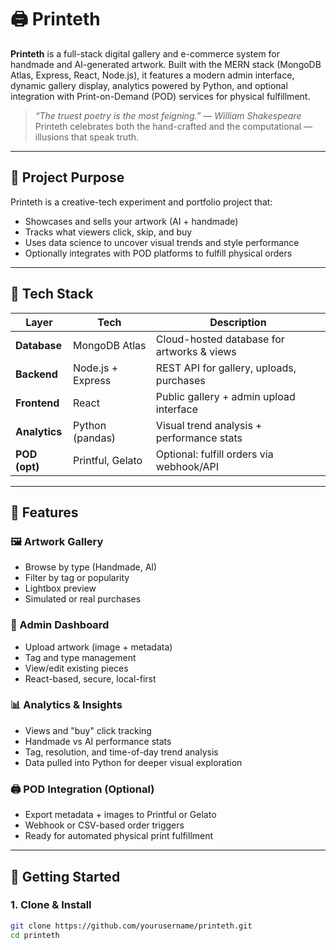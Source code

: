 # 🖨️ Printeth

**Printeth** is a full-stack digital gallery and e-commerce system for handmade and AI-generated artwork. Built with the MERN stack (MongoDB Atlas, Express, React, Node.js), it features a modern admin interface, dynamic gallery display, analytics powered by Python, and optional integration with Print-on-Demand (POD) services for physical fulfillment.

> *“The truest poetry is the most feigning.” — William Shakespeare*  
> Printeth celebrates both the hand-crafted and the computational — illusions that speak truth.

---

## 🎯 Project Purpose

Printeth is a creative-tech experiment and portfolio project that:

- Showcases and sells your artwork (AI + handmade)
- Tracks what viewers click, skip, and buy
- Uses data science to uncover visual trends and style performance
- Optionally integrates with POD platforms to fulfill physical orders

---

## 🧱 Tech Stack

| Layer        | Tech              | Description                                |
|--------------|-------------------|--------------------------------------------|
| **Database** | MongoDB Atlas     | Cloud-hosted database for artworks & views |
| **Backend**  | Node.js + Express | REST API for gallery, uploads, purchases   |
| **Frontend** | React             | Public gallery + admin upload interface    |
| **Analytics**| Python (pandas)   | Visual trend analysis + performance stats  |
| **POD (opt)**| Printful, Gelato  | Optional: fulfill orders via webhook/API   |

---

## 🧩 Features

### 🖼️ Artwork Gallery
- Browse by type (Handmade, AI)
- Filter by tag or popularity
- Lightbox preview
- Simulated or real purchases

### 🔐 Admin Dashboard
- Upload artwork (image + metadata)
- Tag and type management
- View/edit existing pieces
- React-based, secure, local-first

### 📊 Analytics & Insights
- Views and "buy" click tracking
- Handmade vs AI performance stats
- Tag, resolution, and time-of-day trend analysis
- Data pulled into Python for deeper visual exploration

### 🖨️ POD Integration (Optional)
- Export metadata + images to Printful or Gelato
- Webhook or CSV-based order triggers
- Ready for automated physical print fulfillment

---

## 🚀 Getting Started

### 1. Clone & Install

```bash
git clone https://github.com/yourusername/printeth.git
cd printeth


